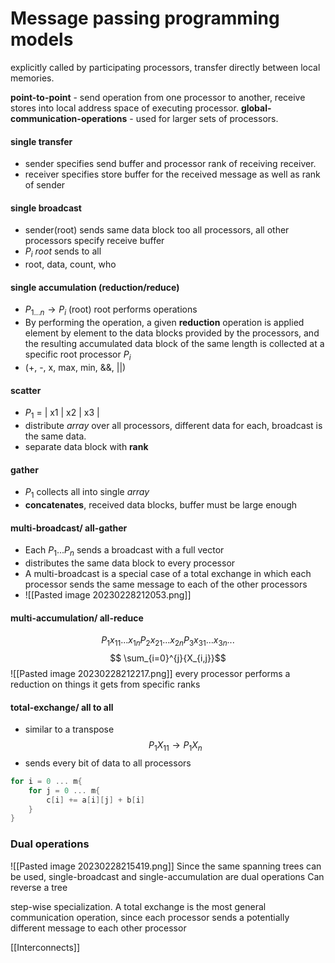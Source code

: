 
# Message passing programming models
explicitly called by participating processors, transfer directly between local memories.

**point-to-point** - send operation from one processor to another, receive stores into local address space of executing processor. 
**global-communication-operations** - used for larger sets of processors. 

#### single transfer
- sender specifies send buffer and processor rank of receiving receiver. 
- receiver specifies store buffer for the received message as well as rank of sender
#### single broadcast
- sender(root) sends same data block too all processors, all other processors specify receive buffer
- $P_i$ *root* sends to all
- root, data, count, who
#### single accumulation (reduction/reduce)
- $P_{1...n} \rightarrow P_{i}$ (root) root performs operations
- By performing the operation, a given **reduction** operation is applied element by element to the data blocks provided by the processors, and the resulting accumulated data block of the same length is collected at a specific root processor $P_i$
- (+, -, x, max, min, &&,  ||)
#### scatter
- $P_1$ = | x1 | x2 | x3 |
- distribute *array* over all processors, different data for each, broadcast is the same data. 
- separate data block with **rank**
#### gather
- $P_1$ collects all into single *array*
- **concatenates**, received data blocks, buffer must be large enough
#### multi-broadcast/ all-gather
- Each $P_{1}... P_{n}$ sends a broadcast with a full vector
- distributes the same data block to every processor
- A multi-broadcast is a special case of a total exchange in which each processor sends the same message to each of the other processors
- ![[Pasted image 20230228212053.png]]
#### multi-accumulation/ all-reduce
$$P_{1}x_{11}...x_{1n}
P_{2}x_{21}...x_{2n} 
P_{3}x_{31}...x_{3n} ...
$$
$$ \sum_{i=0}^{j}{X_{i,j}}$$
![[Pasted image 20230228212217.png]]
every processor performs a reduction on things it gets from specific ranks
#### total-exchange/ all to all
- similar to a transpose
$$P_{1} X_{11}\rightarrow P_{1} X_n$$
- sends every bit of data to all processors

```c
for i = 0 ... m{
	for j = 0 ... m{
		c[i] += a[i][j] + b[i]
	}
}
```



### Dual operations
![[Pasted image 20230228215419.png]]
Since the same spanning trees can be used, single-broadcast and single-accumulation are dual operations
Can reverse a tree 



step-wise specialization. A total exchange is the most general communication operation, since each processor sends a potentially different message to each other processor



[[Interconnects]]